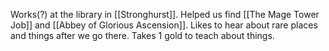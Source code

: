 Works(?) at the library in [[Stronghurst]]. Helped us find [[The Mage Tower Job]] and [[Abbey of Glorious Ascension]]. Likes to hear about rare places and things after we go there. Takes 1 gold to teach about things.